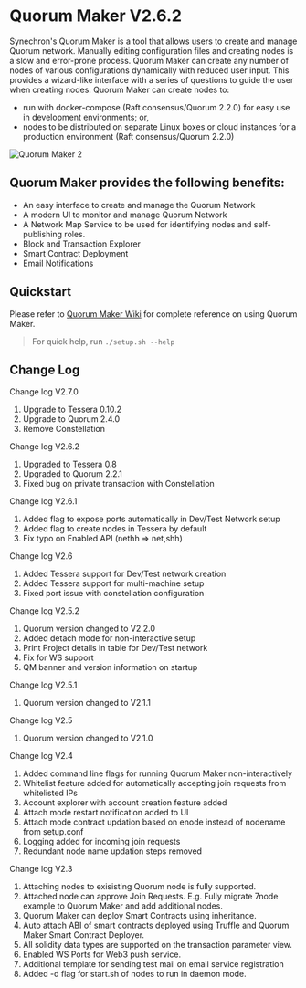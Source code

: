 # Quorum Maker V2.6.2

Synechron's Quorum Maker is a tool that allows users to create and manage Quorum network. Manually editing configuration files and creating nodes is a slow and error-prone process. Quorum Maker can create any number of nodes of various configurations dynamically with reduced user input. This provides a wizard-like interface with a series of questions to guide the user when creating nodes. Quorum Maker can create nodes to:

- run with docker-compose (Raft consensus/Quorum 2.2.0) for easy use in development environments; or,
- nodes to be distributed on separate Linux boxes or cloud instances for a production environment (Raft consensus/Quorum 2.2.0)

![Quorum Maker 2](img/QM2.png)

## Quorum Maker provides the following benefits:

- An easy interface to create and manage the Quorum Network
- A modern UI to monitor and manage Quorum Network
- A Network Map Service to be used for identifying nodes and self-publishing roles.
- Block and Transaction Explorer
- Smart Contract Deployment
- Email Notifications

## Quickstart

Please refer to [Quorum Maker Wiki](https://github.com/LedgerLeopard/quorum-maker/wiki) for complete reference on using Quorum Maker.

> For quick help, run `./setup.sh --help`

## Change Log
Change log V2.7.0
1. Upgrade to Tessera 0.10.2
1. Upgrade to Quorum 2.4.0
1. Remove Constellation

Change log V2.6.2
1. Upgraded to Tessera 0.8
1. Upgraded to Quorum 2.2.1
1. Fixed bug on private transaction with Constellation

Change log V2.6.1
1. Added flag to expose ports automatically in Dev/Test Network setup
1. Added flag to create nodes in Tessera by default
1. Fix typo on Enabled API (nethh => net,shh)

Change log V2.6
1. Added Tessera support for Dev/Test network creation
1. Added Tessera support for multi-machine setup
1. Fixed port issue with constellation configuration

Change log V2.5.2
1. Quorum version changed to V2.2.0
1. Added detach mode for non-interactive setup
1. Print Project details in table for Dev/Test network
1. Fix for WS support
1. QM banner and version information on startup

Change log V2.5.1
1. Quorum version changed to V2.1.1

Change log V2.5
1. Quorum version changed to V2.1.0

Change log V2.4
1. Added command line flags for running Quorum Maker non-interactively
2. Whitelist feature added for automatically accepting join requests from whitelisted IPs
3. Account explorer with account creation feature added
4. Attach mode restart notification added to UI
5. Attach mode contract updation based on enode instead of nodename from setup.conf
6. Logging added for incoming join requests
7. Redundant node name updation steps removed


Change log V2.3
1. Attaching nodes to exisisting Quorum node is fully supported.
2. Attached node can approve Join Requests. E.g. Fully migrate 7node example to Quorum Maker and add additional nodes.
3. Quorum Maker can deploy Smart Contracts using inheritance.
4. Auto attach ABI of smart contracts deployed using Truffle and Quorum Maker Smart Contract Deployer.
5. All solidity data types are supported on the transaction parameter view.
6. Enabled WS Ports for Web3 push service.
7. Additional template for sending test mail on email service registration
8. Added -d flag for start.sh of nodes to run in daemon mode.
